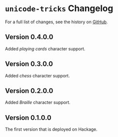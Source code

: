 # `unicode-tricks` Changelog

For a full list of changes, see the history on [GitHub](https://github.com/hapytex/unicode-tricks).

## Version 0.4.0.0

Added *playing cards* character support.

## Version 0.3.0.0

Added *chess* character support.

## Version 0.2.0.0

Added *Braille* character support.

## Version 0.1.0.0

The first version that is deployed on Hackage.
